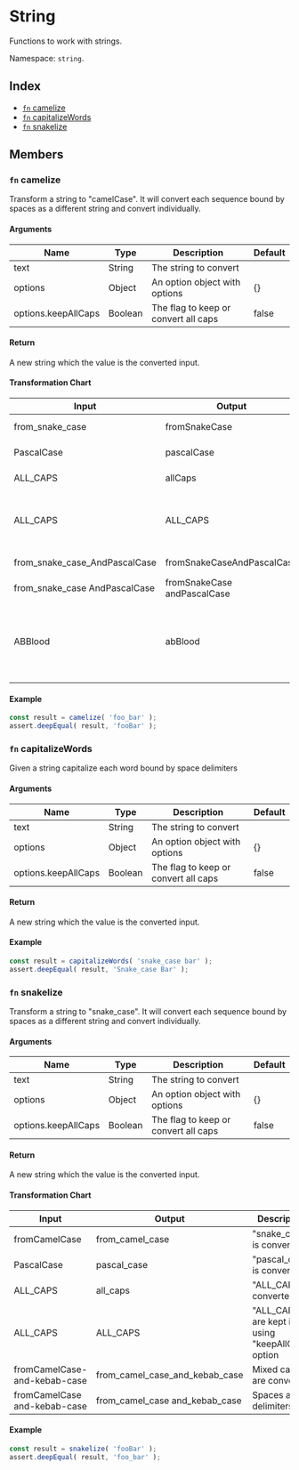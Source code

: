 # String

Functions to work with strings.

Namespace: `string`.

## Index
- [`fn` camelize](#fn-camelize)
- [`fn` capitalizeWords](#fn-capitalizewords)
- [`fn` snakelize](#fn-snakelize)

## Members

### `fn` camelize

Transform a string to "camelCase". It will convert each sequence bound by spaces as a different string and convert individually.

#### Arguments

|Name|Type|Description|Default|
|---|---|---|---|
|text|String|The string to convert||
|options|Object|An option object with options|{}|
|options.keepAllCaps|Boolean|The flag to keep or convert all caps|false|

#### Return

A new string which the value is the converted input.

#### Transformation Chart
|Input|Output|Description|
|---|---|---|
|from_snake_case|fromSnakeCase|"snake_case" is converted|
|PascalCase|pascalCase|"PascalCase" is converted|
|ALL_CAPS|allCaps|"ALL_CAPS" is converted|
|ALL_CAPS|ALL_CAPS|"ALL_CAPS" are kept if using "keepAllCaps" property|
|from_snake_case_AndPascalCase|fromSnakeCaseAndPascalCase|Mixed cases are converted|
|from_snake_case AndPascalCase|fromSnakeCase andPascalCase|Spaces are delimiters|
|ABBlood|abBlood|Last uppercase in a sequence followed by lower case is handled as delimiter|

#### Example

```js
const result = camelize( 'foo_bar' );
assert.deepEqual( result, 'fooBar' );
```

### `fn` capitalizeWords

Given a string capitalize each word bound by space delimiters

#### Arguments

|Name|Type|Description|Default|
|---|---|---|---|
|text|String|The string to convert||
|options|Object|An option object with options|{}|
|options.keepAllCaps|Boolean|The flag to keep or convert all caps|false|

#### Return

A new string which the value is the converted input.

#### Example

```js
const result = capitalizeWords( 'snake_case bar' );
assert.deepEqual( result, 'Snake_case Bar' );
```

### `fn` snakelize

Transform a string to "snake_case". It will convert each sequence bound by spaces as a different string and convert individually.

#### Arguments

|Name|Type|Description|Default|
|---|---|---|---|
|text|String|The string to convert||
|options|Object|An option object with options|{}|
|options.keepAllCaps|Boolean|The flag to keep or convert all caps|false|

#### Return

A new string which the value is the converted input.

#### Transformation Chart
|Input|Output|Description|
|---|---|---|
|fromCamelCase|from_camel_case|"snake_case" is converted|
|PascalCase|pascal_case|"pascal_case" is converted|
|ALL_CAPS|all_caps|"ALL_CAPS" is converted|
|ALL_CAPS|ALL_CAPS|"ALL_CAPS" are kept if using "keepAllCaps" option|
|fromCamelCase-and-kebab-case|from_camel_case_and_kebab_case|Mixed cases are converted|
|fromCamelCase and-kebab-case|from_camel_case and_kebab_case|Spaces are delimiters|

#### Example

```js
const result = snakelize( 'fooBar' );
assert.deepEqual( result, 'foo_bar' );
```
